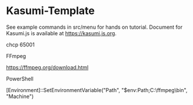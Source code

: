 # Kasumi-Template

See example commands in src/menu for hands on tutorial. Document for Kasumi.js is available at https://kasumi.js.org.

chcp 65001

FFmpeg

https://ffmpeg.org/download.html

PowerShell

[Environment]::SetEnvironmentVariable("Path", "$env:Path;C:\ffmpeg\bin", "Machine")